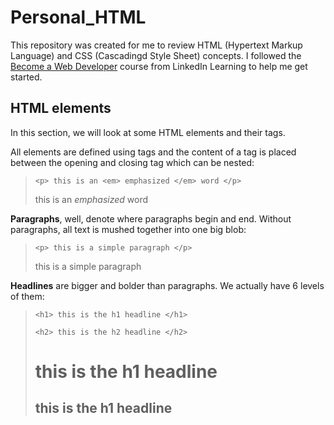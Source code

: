 # Personal_HTML

This repository was created for me to review HTML (Hypertext Markup Language) and CSS (Cascadingd Style Sheet) concepts. I followed the [Become a Web Developer](https://www.linkedin.com/learning/paths/become-a-web-developer?u=36758476) course from LinkedIn Learning to help me get started.

## HTML elements

In this section, we will look at some HTML elements and their tags. 

All elements are defined using tags and the content of a tag is placed between the opening and closing tag which can be nested:

> `<p> this is an <em> emphasized </em> word </p>` 
>  <p> this is an <em> emphasized </em> word </p>

__Paragraphs__, well, denote where paragraphs begin and end. Without paragraphs, all text is mushed together into one big blob:

> `<p> this is a simple paragraph </p>`
> <p> this is a simple paragraph </p>

__Headlines__ are bigger and bolder than paragraphs. We actually have 6 levels of them:
> `<h1> this is the h1 headline </h1>` 
> 
> `<h2> this is the h2 headline </h2>`
> <h1> this is the h1 headline </h1>
> <h2> this is the h1 headline </h2>
